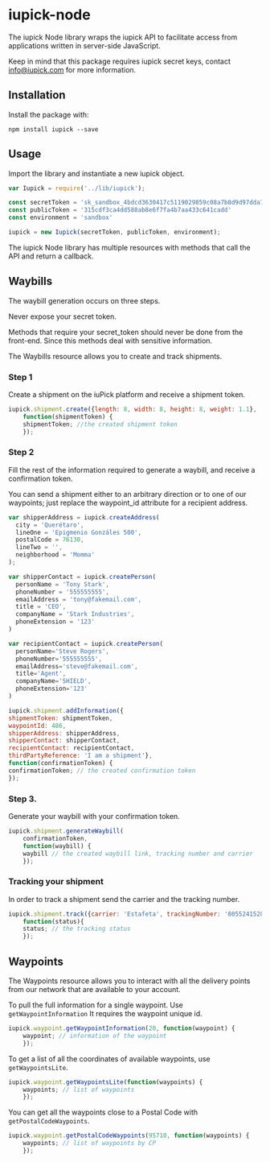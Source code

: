 # iupick-node

The iupick Node library wraps the iupick API to facilitate access from applications written in server-side JavaScript.

Keep in mind that this package requires iupick secret keys, contact
info@iupick.com for more information.

## Installation

Install the package with:

```
npm install iupick --save
```

## Usage

Import the library and instantiate a new iupick object.

``` js
var Iupick = require('../lib/iupick');

const secretToken = 'sk_sandbox_4bdcd3630417c5119029859c08a7b8d9d97dda79'
const publicToken = '315cdf3ca4dd588ab8e6f7fa4b7aa433c641cadd'
const environment = 'sandbox'

iupick = new Iupick(secretToken, publicToken, environment);
```

The iupick Node library has multiple resources with methods that call the API
and return a callback.

## Waybills

The waybill generation occurs on three steps.

Never expose your secret token.

Methods that require your secret_token should never be done from the front-end. Since this methods deal with sensitive information. 

The Waybills resource allows you to create and track shipments.

### Step 1

Create a shipment on the iuPick platform and receive a
shipment token.

``` js
iupick.shipment.create({length: 8, width: 8, height: 8, weight: 1.1},
    function(shipmentToken) {
    shipmentToken; //the created shipment token
    });
```

### Step 2

Fill the rest of the information required to generate a waybill,
and receive a confirmation token.

You can send a shipment either to an arbitrary direction or to one
of our waypoints; just replace the waypoint_id attribute for a recipient
address.

``` js
var shipperAddress = iupick.createAddress(
  city = 'Querétaro',
  lineOne = 'Epigmenio Gonzáles 500',
  postalCode = 76130,
  lineTwo = '',
  neighborhood = 'Momma'
);

var shipperContact = iupick.createPerson(
  personName = 'Tony Stark',
  phoneNumber = '555555555',
  emailAddress = 'tony@fakemail.com',
  title = 'CEO',
  companyName = 'Stark Industries',
  phoneExtension = '123'
)

var recipientContact = iupick.createPerson(
  personName='Steve Rogers',
  phoneNumber='555555555',
  emailAddress='steve@fakemail.com',
  title='Agent',
  companyName='SHIELD',
  phoneExtension='123'
)
```

```js
iupick.shipment.addInformation({
shipmentToken: shipmentToken,
waypointId: 486,
shipperAddress: shipperAddress,
shipperContact: shipperContact,
recipientContact: recipientContact,
thirdPartyReference: 'I am a shipment'},
function(confirmationToken) {
confirmationToken; // the created confirmation token
});

```

### Step 3.

Generate your waybill with your confirmation token.

``` js
iupick.shipment.generateWaybill(
    confirmationToken,
    function(waybill) {
    waybill // the created waybill link, tracking number and carrier
    });

```

### Tracking your shipment

In order to track a shipment send the carrier and the tracking number.

``` js
iupick.shipment.track({carrier: 'Estafeta', trackingNumber: '8055241528464720099314'},
    function(status){
    status; // the tracking status
    });
```

## Waypoints

The Waypoints resource allows you to interact with all the delivery points from
our network that are available to your account.

To pull the full information for a single waypoint. Use `getWaypointInformation`
It requires the waypoint unique id.

``` js
iupick.waypoint.getWaypointInformation(20, function(waypoint) {
    waypoint; // information of the waypoint
    });
```

To get a list of all the coordinates of available waypoints, use
`getWaypointsLite`.

``` js
iupick.waypoint.getWaypointsLite(function(waypoints) {
    waypoints; // list of waypoints
    });
```

You can get all the waypoints close to a Postal Code with
`getPostalCodeWaypoints`.

``` js
iupick.waypoint.getPostalCodeWaypoints(95710, function(waypoints) {
    waypoints; // list of waypoints by CP
    });
```


